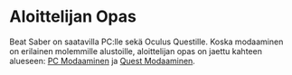 # Aloittelijan Opas
Beat Saber on saatavilla PC:lle sekä Oculus Questille. Koska modaaminen on erilainen molemmille alustoille, aloittelijan opas on jaettu kahteen alueseen: [PC Modaaminen](./pc-modding.md) ja [Quest Modaaminen](./quest-modding.md).
